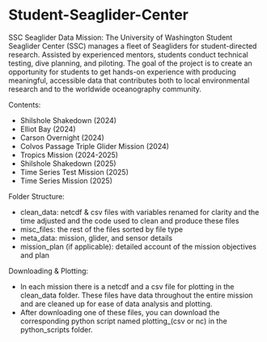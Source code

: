 # Student-Seaglider-Center
SSC Seaglider Data Mission: 
The University of Washington Student Seaglider Center (SSC) manages a fleet of Seagliders for student-directed research. Assisted by experienced mentors, students conduct technical testing, dive planning, and piloting. The goal of the project is to create an opportunity for students to get hands-on experience with producing meaningful, accessible data that contributes both to local environmental research and to the worldwide oceanography community.

Contents: 
- Shilshole Shakedown (2024)
- Elliot Bay (2024)
- Carson Overnight (2024)
- Colvos Passage Triple Glider Mission (2024)
- Tropics Mission (2024-2025)
- Shilshole Shakedown (2025)
- Time Series Test Mission (2025)
- Time Series Mission (2025)

Folder Structure: 
- clean_data: netcdf & csv files with variables renamed for clarity and the time adjusted and the code used to clean and produce these files
- misc_files: the rest of the files sorted by file type
- meta_data: mission, glider, and sensor details
- mission_plan (if applicable): detailed account of the mission objectives and plan

Downloading & Plotting: 
- In each mission there is a netcdf and a csv file for plotting in the clean_data folder. These files have data throughout the entire mission and are cleaned up for ease of data analysis and plotting.
- After downloading one of these files, you can download the corresponding python script named plotting_(csv or nc) in the python_scripts folder.
